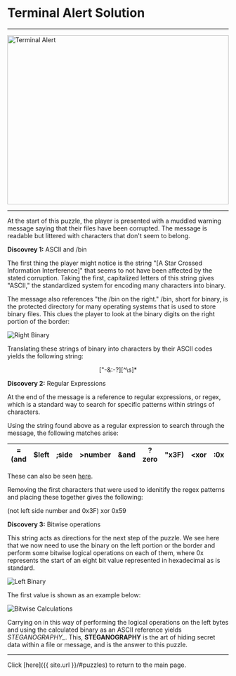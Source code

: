 # Terminal Alert Solution

-----

<img src="{{ site.imgurl }}/TerminalAlert/TerminalAlert.png" alt="Terminal Alert" style="width:100%;height:385px;object-fit:contain;">

-----

At the start of this puzzle, the player is presented with a muddled warning message saying that their files have been corrupted. The message is readable but littered with characters that don't seem to belong.

**Discovrey 1:** ASCII and /bin

The first thing the player might notice is the string "[A Star Crossed Information Interference]" that seems to not have been affected by the stated corruption. Taking the first, capitalized letters of this string gives "ASCII," the standardized system for encoding many characters into binary.

The message also references "the /bin on the right." /bin, short for binary, is the protected directory for many operating systems that is used to store binary files. This clues the player to look at the binary digits on the right portion of the border:

![Right Binary]({{site.imgurl}}/TerminalAlert/TerminalAlertSolution1.png)

Translating these strings of binary into characters by their ASCII codes yields the following string:

<p align=center>["-&:-?][^\s]*</p>

**Discovery 2:** Regular Expressions

At the end of the message is a reference to regular expressions, or regex, which is a standard way to search for specific patterns within strings of characters.

Using the string found above as a regular expression to search through the message, the following matches arise:

| =(and | $left | ;side | >number | &and | ?zero | "x3F) | <xor | :0x | $59 |
|-------|-------|-------|---------|------|-------|-------|------|-----|-----|

These can also be seen [here](https://regex101.com/r/G2g0oN/1).

Removing the first characters that were used to idenitify the regex patterns and placing these together gives the following:

(not left side number and 0x3F) xor 0x59

**Discovery 3:** Bitwise operations

This string acts as directions for the next step of the puzzle. We see here that we now need to use the binary on the left portion or the border and perform some bitwise logical operations on each of them, where 0x represents the start of an eight bit value represented in hexadecimal as is standard.

![Left Binary]({{site.imgurl}}/TerminalAlert/TerminalAlertSolution2.png)

The first value is shown as an example below:

![Bitwise Calculations]({{site.imgurl}}/TerminalAlert/TerminalAlertSolution3.png)

Carrying on in this way of performing the logical operations on the left bytes and using the calculated binary as an ASCII reference yields *STEGANOGRAPHY_*. This, **STEGANOGRAPHY** is the art of hiding secret data within a file or message, and is the answer to this puzzle.

-----

Click [here]({{ site.url }}/#puzzles) to return to the main page.